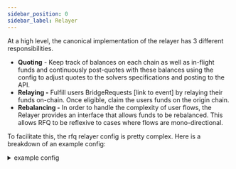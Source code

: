 ```yaml
---
sidebar_position: 0
sidebar_label: Relayer
---
```



At a high level, the canonical implementation of the relayer has 3 different responsibilities.

- **Quoting** - Keep track of balances on each chain as well as in-flight funds and continuously post-quotes with these balances using the config to adjust quotes to the solvers specifications and posting to the API.
- **Relaying -** Fulfill users BridgeRequests [link to event] by relaying their funds on-chain. Once eligible, claim the users funds on the origin chain.
- **Rebalancing -** In order to handle the complexity of user flows, the Relayer provides an interface that allows funds to be rebalanced. This allows RFQ to be reflexive to cases where flows are mono-directional.

To facilitate this, the rfq relayer config is pretty complex. Here is a breakdown of an example config:

<details>
  <summary> example config</summary>
  ```yaml
  submitter_config: # please see the more detailed submitter doc [here]
    chains:
      1:
        supports_eip_1559: true
        gas_estimate: 1000000
  database:
    type: mysql # can be other mysql or sqlite
    dsn: root:password@hostname:3306)/database?parseTime=true # should be the dsn of your database. If using sqlite, this can be a path

  signer: # please see more detailed signer config [here] (link)
    type: GCP
    file: /config/signer.txt

  screener_api_url: 'http://screener-url'
  rfq_url: 'http://rfq-api'
  omnirpc_url: 'http://omnirpc'
  rebalance_interval: 2m
  relayer_api_port: '8081'

  base_chain_config:
    confirmations: 0
    # Claim (72.5k) + Prove (57.5k) gas limits, rounded up
    origin_gas_estimate: 130_000
    # Relay gas limit, rounded up
    dest_gas_estimate: 110_000
    quote_offset_bps: 2
    native_token: ETH
    quote_pct: 90
    min_gas_token: 1000000000000000000
    fixed_fee_multiplier: 1.25

  chains:
    1:
      rfq_address: "0x5523D3c98809DdDB82C686E152F5C58B1B0fB59E" # rfq contract address on eth
      synapse_cctp_address: "0x12715a66773BD9C54534a01aBF01d05F6B4Bd35E" # ccctp contract address on eth
      token_messenger_address: "0xbd3fa81b58ba92a82136038b25adec7066af3155" # token messenger address on eth, note: only one of token_messenger_address or synapse_cctp_address actually needs to be present
      cctp_start_block: 19341000
      confirmations: 2
      tokens:
        USDC:
          address: "0xa0b86991c6218b36c1d19d4a2e9eb0ce3606eb48"
          decimals: 6
          price_usd: 1.0
          min_quote_amount: 10000
          rebalance_method: "circlecctp"
          maintenance_balance_pct: 20
          initial_balance_pct: 34
          max_rebalance_amount: 500000
        ETH:
          address: "0xEeeeeEeeeEeEeeEeEeEeeEEEeeeeEeeeeeeeEEeE"
          decimals: 18
          price_usd: 2600
    10:
      rfq_address: "0x5523D3c98809DdDB82C686E152F5C58B1B0fB59E"
      synapse_cctp_address: "0x12715a66773BD9C54534a01aBF01d05F6B4Bd35E"
      token_messenger_address: "0x2B4069517957735bE00ceE0fadAE88a26365528f"
      cctp_start_block: 116855000
      l1_fee_chain_id: 1
      # Prove + Claim L1 gas estimate
      l1_fee_origin_gas_estimate: 20
      # Relay L1 gas estimate
      l1_fee_dest_gas_estimate: 10
      tokens:
        USDC:
          address: "0x0b2c639c533813f4aa9d7837caf62653d097ff85"
          decimals: 6
          price_usd: 1.0
          min_quote_amount: 10000
          rebalance_method: "circlecctp"
          maintenance_balance_pct: 20
          initial_balance_pct: 34
          max_rebalance_amount: 500000
        ETH:
          address: "0xEeeeeEeeeEeEeeEeEeEeeEEEeeeeEeeeeeeeEEeE"
          decimals: 18
          price_usd: 2600

  quotable_tokens:
    10-0x0b2c639c533813f4aa9d7837caf62653d097ff85:
      - "1-0xa0b86991c6218b36c1d19d4a2e9eb0ce3606eb48"
    1-0xa0b86991c6218b36c1d19d4a2e9eb0ce3606eb48:
      - "10-0x0b2c639c533813f4aa9d7837caf62653d097ff85"
    1-0xEeeeeEeeeEeEeeEeEeEeeEEEeeeeEeeeeeeeEEeE:
      - "10-0xEeeeeEeeeEeEeeEeEeEeeEEEeeeeEeeeeeeeEEeE"
    10-0xEeeeeEeeeEeEeeEeEeEeeEEEeeeeEeeeeeeeEEeE:
      - "1-0xEeeeeEeeeEeEeeEeEeEeeEEEeeeeEeeeeeeeEEeE"

  fee_pricer:
    gas_price_cache_ttl: 60
    token_price_cache_ttl: 60

  cctp_relayer_config:
    cctp_type: "circle"
    scribe_port: 80
    scribe_url: "scribe.scribe"
    circle_api_url: "https://iris-api.circle.com/v1/attestations"
    chains:
      - chain_id: 1
        synapse_cctp_address: "0x12715a66773BD9C54534a01aBF01d05F6B4Bd35E"
        token_messenger_address: "0xbd3fa81b58ba92a82136038b25adec7066af3155"
      - chain_id: 10
        synapse_cctp_address: "0x12715a66773BD9C54534a01aBF01d05F6B4Bd35E"
        token_messenger_address: "0x2B4069517957735bE00ceE0fadAE88a26365528f"
    base_omnirpc_url: "http://omnirpc.omnirpc.svc.cluster.local"
    unbonded_signer:
      type: GCP
      file: /config/signer.txt
    http_backoff_initial_interval_ms: 1000
    http_backoff_max_elapsed_time_ms: 300000
  ```
</details>

- **submitter_config** - This is covered [here]. At a high level this controls gas parameters used for on-chain transactions
- **database -** This is covered [here]. At a high level this is where the data is stored.
- **screener_api_url -** screener_api_url is an optional param for an api. While we recommend using the screener-api [link], this can be any api that returns `{”blocked”: bool}`
- **rfq_url -** the rfq_url is the url of the rfq api. Please see [API] page for details on running. For the Synapse interface this is [mainnet url] and [testnet_url]
- **omnirpc_url -** the omnirpc url to use, please see [here]
- **rebalance_interval:** 2m - how often to rebalance
- **relayer_api_port**: the relayer provides an api detailed [here], this is the endpoint for this api.Note this api should be secured/not public
- **base_chain_config:** Base chain config is the default config applied for each chain if the other chains do not override it. This is covered in the chains section.
- **chains**:  each chain has a different config that overrides base_chain_config. Here are the parameters for each chain
  - **rfq_address -** address of the rfq contract on chain. Current contract addresses can be found [here]
  - **synapse_cctp_address** (optional) - this is only applicable if **rebalance_method** is set to synapse.

      <aside>
      💡 The choice of wether to use synapse cctp or the circle token messenger is up to the user. Synapse will take a fee but unlike the token messenger, will not spend any of the users gas.

      </aside>

  - **token_messenger_address** (optional) - this is only applicable if **rebalance_method** is set to cctp. Tells our relayer to use the token messenger instead of synapse
  - **confirmations -** how many confirmations to wait before acting on an event. [should link to some docs on this]
  - **tokens -** this is a map of token symbol→token info for this chain. For example, token may be USDC, ETH, etc
    - **address** - address of the token on this chain id
    - **decimals**  - number of decimals this token uses. Please verify this against the token itself

        <aside>
        💡 RFQ does not yet support relays where tokens have different decimal counts

        </aside>

    - **min_quote_amount** - smallest amount to quote for a given chain. This should be balanced against expected gas spend.
    - **rebalance_method-** rebalance method for this particular kind of token. Some tokens may not have a rebalance method.
    - **maintenance_balance_pct -** percent of liquidity that should be maintained on the given chain for this token. If the balance is under this amount a rebalance is triggered
    - **initial_balance_pct -** percent of liquidity to maintain after a rebalance
    - **min_rebalance_amount -** amount of this token to try to rebalance
    - **max_rebalance_amount -** maximum amount of this token to try to rebalance at once
- **quotable_tokens:**

[//]: # (  - list of [chain-id]_[token_address]: []{ [chain-id]_[token_address]}. For example 1-0x00…. could be paired with 10-0x01)

    ```jsx
    "1-0x00":
    	- 1"-0x01"
    ```

- **cctp_relayer_config:** [should link out to this]

[API](https://www.notion.so/API-8d4fa8d6e36d4b98a6c801a1889f71ee?pvs=21)
